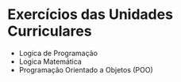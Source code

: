 # Exercícios das Unidades Curriculares

- Logica de Programação
- Logica Matemática
- Programação Orientado a Objetos (POO)
